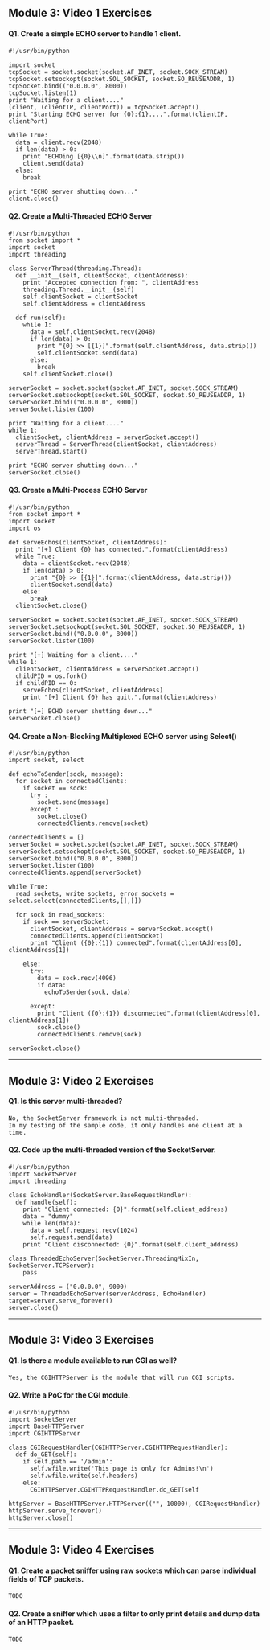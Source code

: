 ## Module 3: Video 1 Exercises

#### Q1\. Create a simple ECHO server to handle 1 client.

```
#!/usr/bin/python

import socket
tcpSocket = socket.socket(socket.AF_INET, socket.SOCK_STREAM)
tcpSocket.setsockopt(socket.SOL_SOCKET, socket.SO_REUSEADDR, 1)
tcpSocket.bind(("0.0.0.0", 8000))
tcpSocket.listen(1)
print "Waiting for a client...."
(client, (clientIP, clientPort)) = tcpSocket.accept()
print "Starting ECHO server for {0}:{1}....".format(clientIP, clientPort)

while True:
  data = client.recv(2048)
  if len(data) > 0:
    print "ECHOing [{0}\\n]".format(data.strip())
    client.send(data)
  else:
    break    

print "ECHO server shutting down..."
client.close()
```



#### Q2\. Create a Multi-Threaded ECHO Server

```
#!/usr/bin/python
from socket import *
import socket
import threading

class ServerThread(threading.Thread):
  def __init__(self, clientSocket, clientAddress):
    print "Accepted connection from: ", clientAddress
    threading.Thread.__init__(self)
    self.clientSocket = clientSocket
    self.clientAddress = clientAddress

  def run(self):
    while 1:
      data = self.clientSocket.recv(2048)
      if len(data) > 0:
        print "{0} >> [{1}]".format(self.clientAddress, data.strip())
        self.clientSocket.send(data)
      else:
        break    
    self.clientSocket.close()

serverSocket = socket.socket(socket.AF_INET, socket.SOCK_STREAM)
serverSocket.setsockopt(socket.SOL_SOCKET, socket.SO_REUSEADDR, 1)
serverSocket.bind(("0.0.0.0", 8000))
serverSocket.listen(100)

print "Waiting for a client...."
while 1:
  clientSocket, clientAddress = serverSocket.accept()
  serverThread = ServerThread(clientSocket, clientAddress)
  serverThread.start()

print "ECHO server shutting down..."
serverSocket.close()
```



#### Q3\. Create a Multi-Process ECHO Server

```
#!/usr/bin/python
from socket import *
import socket
import os

def serveEchos(clientSocket, clientAddress):
  print "[+] Client {0} has connected.".format(clientAddress)
  while True:
    data = clientSocket.recv(2048)
    if len(data) > 0:
      print "{0} >> [{1}]".format(clientAddress, data.strip())
      clientSocket.send(data)
    else:
      break    
  clientSocket.close()

serverSocket = socket.socket(socket.AF_INET, socket.SOCK_STREAM)
serverSocket.setsockopt(socket.SOL_SOCKET, socket.SO_REUSEADDR, 1)
serverSocket.bind(("0.0.0.0", 8000))
serverSocket.listen(100)

print "[+] Waiting for a client...."
while 1:
  clientSocket, clientAddress = serverSocket.accept()
  childPID = os.fork()
  if childPID == 0:
    serveEchos(clientSocket, clientAddress)
    print "[+] Client {0} has quit.".format(clientAddress)

print "[+] ECHO server shutting down..."
serverSocket.close()
```



#### Q4\. Create a Non-Blocking Multiplexed ECHO server using Select()

```
#!/usr/bin/python
import socket, select
 
def echoToSender(sock, message):
  for socket in connectedClients:
    if socket == sock:
      try :
        socket.send(message)
      except :
        socket.close()
        connectedClients.remove(socket)

connectedClients = []
serverSocket = socket.socket(socket.AF_INET, socket.SOCK_STREAM)
serverSocket.setsockopt(socket.SOL_SOCKET, socket.SO_REUSEADDR, 1)
serverSocket.bind(("0.0.0.0", 8000))
serverSocket.listen(100)
connectedClients.append(serverSocket)

while True:
  read_sockets, write_sockets, error_sockets = select.select(connectedClients,[],[])

  for sock in read_sockets:
    if sock == serverSocket:
      clientSocket, clientAddress = serverSocket.accept()
      connectedClients.append(clientSocket)
      print "Client ({0}:{1}) connected".format(clientAddress[0], clientAddress[1])
     
    else:
      try:
        data = sock.recv(4096)
        if data:
          echoToSender(sock, data)
       
      except:
        print "Client ({0}:{1}) disconnected".format(clientAddress[0], clientAddress[1])
        sock.close()
        connectedClients.remove(sock)
 
serverSocket.close()
```

---

## Module 3: Video 2 Exercises

#### Q1\. Is this server multi-threaded?

```
No, the SocketServer framework is not multi-threaded.
In my testing of the sample code, it only handles one client at a time.
```



#### Q2\. Code up the multi-threaded version of the SocketServer.

```
#!/usr/bin/python
import SocketServer
import threading

class EchoHandler(SocketServer.BaseRequestHandler):
  def handle(self):
    print "Client connected: {0}".format(self.client_address)
    data = "dummy"
    while len(data):
      data = self.request.recv(1024)
      self.request.send(data)
    print "Client disconnected: {0}".format(self.client_address)

class ThreadedEchoServer(SocketServer.ThreadingMixIn, SocketServer.TCPServer):
    pass

serverAddress = ("0.0.0.0", 9000)
server = ThreadedEchoServer(serverAddress, EchoHandler)
target=server.serve_forever()
server.close()
```

---

## Module 3: Video 3 Exercises

#### Q1\. Is there a module available to run CGI as well?

```
Yes, the CGIHTTPServer is the module that will run CGI scripts.
```


#### Q2\. Write a PoC for the CGI module.

```
#!/usr/bin/python
import SocketServer
import BaseHTTPServer
import CGIHTTPServer

class CGIRequestHandler(CGIHTTPServer.CGIHTTPRequestHandler):
  def do_GET(self):
    if self.path == '/admin':
      self.wfile.write('This page is only for Admins!\n')
      self.wfile.write(self.headers)
    else:
      CGIHTTPServer.CGIHTTPRequestHandler.do_GET(self

httpServer = BaseHTTPServer.HTTPServer(("", 10000), CGIRequestHandler)
httpServer.serve_forever()
httpServer.close()
```

---

## Module 3: Video 4 Exercises

#### Q1\. Create a packet sniffer using raw sockets which can parse individual fields of TCP packets.

```
TODO
```



#### Q2\. Create a sniffer which uses a filter to only print details and dump data of an HTTP packet.

```
TODO
```
